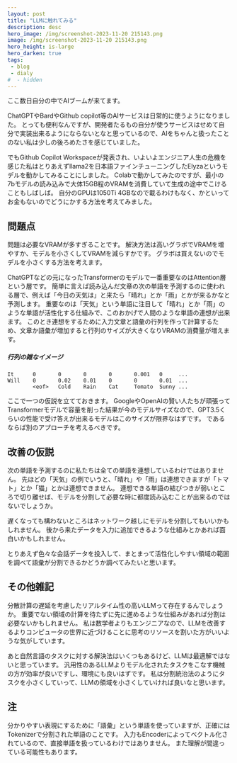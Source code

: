 ```yaml
---
layout: post
title: "LLMに触れてみる"
description: desc
hero_image: /img/screenshot-2023-11-20 215143.png
image: /img/screenshot-2023-11-20 215143.png
hero_height: is-large
hero_darken: true
tags:
 - blog
 - dialy
#  - hidden
---
```


ここ数日自分の中でAIブームが来てます。

ChatGPTやBardやGithub copilot等のAIサービスは日常的に使うようになりました。
とっても便利なんですが、開発者たるもの自分が使うサービスはせめて自分で実装出来るようにならないとなと思っているので、AIをちゃんと扱ったことのない私は少しの後ろめたさを感じていました。

でもGithub Copilot Workspaceが発表され、いよいよエンジニア人生の危機を感じた私はとりあえずllama2を日本語ファインチューニングしたElyzaというモデルを動かしてみることにしました。
Colabで動かしてみたのですが、最小の7bモデルの読み込みで大体15GB程のVRAMを消費していて生成の途中でこけることもしばしば。
自分のGPUは1050Ti 4GBなので載るわけもなく、かといってお金もないのでどうにかする方法を考えてみました。

## 問題点

問題は必要なVRAMが多すぎることです。
解決方法は高いグラボでVRAMを増やすか、モデルを小さくしてVRAMを減らすかです。
グラボは買えないのでモデルを小さくする方法を考えます。

ChatGPTなどの元になったTransformerのモデルで一番重要なのはAttention層という層です。
簡単に言えば読み込んだ文章の次の単語を予測するのに使われる層で、例えば「今日の天気は」と来たら「晴れ」とか「雨」とかが来るかなと予測します。
重要なのは「天気」という単語に注目して「晴れ」とか「雨」のような単語が活性化する仕組みで、このおかげで人間のような単語の連想が出来ます。
このとき連想をするために入力文章と語彙の行列を作って計算するため、文章か語彙が増加すると行列のサイズが大きくなりVRAMの消費量が増えます。

##### 行列の雑なイメージ
```
It      0       0       0       0       0.001   0     ...
Will    0       0.02    0.01    0       0       0.01  ...
        <eof>   Cold    Rain    Cat     Tomato  Sunny ...
```

ここで一つの仮説を立てておきます。
GoogleやOpenAIの賢い人たちが頑張ってTransformerモデルで容量を削った結果が今のモデルサイズなので、GPT3.5くらいの性能で受け答えが出来るモデルはこのサイズが限界なはずです。
であるならば別のアプローチを考えるべきです。

## 改善の仮説

次の単語を予測するのに私たちは全ての単語を連想しているわけではありません。
先ほどの「天気」の例でいうと、「晴れ」や「雨」は連想できますが「トマト」とか「猫」とかは連想できません。
連想できる単語の結びつきが弱いところで切り離せば、モデルを分割して必要な時に都度読み込むことが出来るのではないでしょうか。

遅くなっても構わないところはネットワーク越しにモデルを分割してもいいかもしれません。
後から来たデータを入力に追加できるような仕組みとかあれば面白いかもしれません。

とりあえず色々な会話データを投入して、まとまって活性化しやすい領域の範囲を調べて語彙が分割できるかどうか調べてみたいと思います。


## その他雑記

分散計算の遅延を考慮したリアルタイム性の高いLLMって存在するんでしょうか。
重要でない領域の計算を待たずに先に進めるような仕組みがあれば分割は必要ないかもしれません。
私は数学者よりもエンジニアなので、LLMを改善するよりコンピュータの世界に近づけることに思考のリソースを割いた方がいいような気がしています。

あと自然言語のタスクに対する解決法はいくつもあるけど、LLMは最適解ではないと思っています。
汎用性のあるLLMよりモデル化されたタスクをこなす機械の方が効率が良いですし、環境にも良いはずです。
私は分割統治法のようにタスクを小さくしていって、LLMの領域を小さくしていければ良いなと思います。

## 注

分かりやすい表現にするために「語彙」という単語を使っていますが、正確にはTokenizerで分割された単語のことです。
入力もEncoderによってベクトル化されているので、直接単語を扱っているわけではありません。
また理解が間違っている可能性もあります。